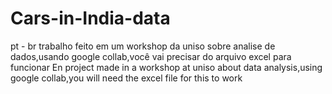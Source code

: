 # Cars-in-India-data
pt - br
trabalho feito em um workshop da uniso sobre analise de dados,usando google collab,você vai precisar do arquivo excel para funcionar
En
project made in a workshop at uniso about data analysis,using google collab,you will need the excel file for this to work
